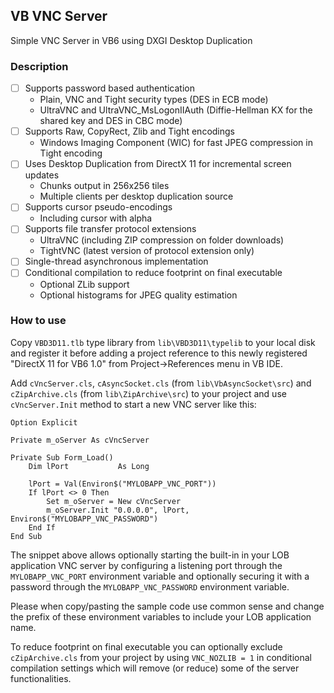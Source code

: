 ## VB VNC Server

Simple VNC Server in VB6 using DXGI Desktop Duplication

### Description

 - [ ] Supports password based authentication 
     - Plain, VNC and Tight security types (DES in ECB mode)
     - UltraVNC and UltraVNC_MsLogonIIAuth (Diffie-Hellman KX for the shared key and DES in CBC mode)
 - [ ] Supports Raw, CopyRect, Zlib and Tight encodings
     - Windows Imaging Component (WIC) for fast JPEG compression in Tight encoding
 - [ ] Uses Desktop Duplication from DirectX 11 for incremental screen updates
     - Chunks output in 256x256 tiles
     - Multiple clients per desktop duplication source
 - [ ] Supports cursor pseudo-encodings
     - Including cursor with alpha
 - [ ] Supports file transfer protocol extensions
     - UltraVNC (including ZIP compression on folder downloads)
     - TightVNC (latest version of protocol extension only)
 - [ ] Single-thread asynchronous implementation
 - [ ] Conditional compilation to reduce footprint on final executable
     - Optional ZLib support
     - Optional histograms for JPEG quality estimation

### How to use

Copy `VBD3D11.tlb` type library from `lib\VBD3D11\typelib` to your local disk and register it before adding a project reference to this newly registered "DirectX 11 for VB6 1.0" from Project->References menu in VB IDE.

Add `cVncServer.cls`, `cAsyncSocket.cls` (from `lib\VbAsyncSocket\src`) and `cZipArchive.cls` (from `lib\ZipArchive\src`) to your project and use `cVncServer.Init` method to start a new VNC server like this:

```
Option Explicit

Private m_oServer As cVncServer

Private Sub Form_Load()
    Dim lPort           As Long
    
    lPort = Val(Environ$("MYLOBAPP_VNC_PORT"))
    If lPort <> 0 Then
        Set m_oServer = New cVncServer
        m_oServer.Init "0.0.0.0", lPort, Environ$("MYLOBAPP_VNC_PASSWORD")
    End If
End Sub
```

The snippet above allows optionally starting the built-in in your LOB application VNC server by configuring a listening port through the `MYLOBAPP_VNC_PORT` environment variable and optionally securing it with a password through the `MYLOBAPP_VNC_PASSWORD` environment variable.

Please when copy/pasting the sample code  use common sense and change the prefix of these environment variables to include your LOB application name.

To reduce footprint on final executable you can optionally exclude `cZipArchive.cls` from your project by using `VNC_NOZLIB = 1` in conditional compilation settings which will remove (or reduce) some of the server functionalities.
